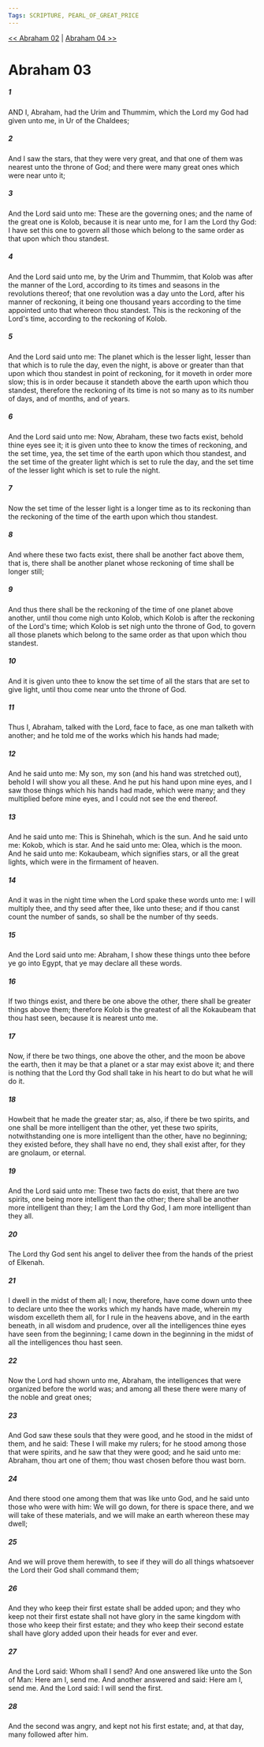 ```yaml
---
Tags: SCRIPTURE, PEARL_OF_GREAT_PRICE
---
```


[<< Abraham 02](PEARL_OF_GREAT_PRICE/02_Abraham/Abraham_02.md) | [Abraham 04 >>](PEARL_OF_GREAT_PRICE/02_Abraham/Abraham_04.md)

# Abraham 03

##### 1
 AND I, Abraham, had the Urim and Thummim, which the Lord my God had given unto me, in Ur of the Chaldees;
##### 2
 And I saw the stars, that they were very great, and that one of them was nearest unto the throne of God; and there were many great ones which were near unto it;
##### 3
 And the Lord said unto me: These are the governing ones; and the name of the great one is Kolob, because it is near unto me, for I am the Lord thy God: I have set this one to govern all those which belong to the same order as that upon which thou standest.
##### 4
 And the Lord said unto me, by the Urim and Thummim, that Kolob was after the manner of the Lord, according to its times and seasons in the revolutions thereof; that one revolution was a day unto the Lord, after his manner of reckoning, it being one thousand years according to the time appointed unto that whereon thou standest. This is the reckoning of the Lord's time, according to the reckoning of Kolob.
##### 5
 And the Lord said unto me: The planet which is the lesser light, lesser than that which is to rule the day, even the night, is above or greater than that upon which thou standest in point of reckoning, for it moveth in order more slow; this is in order because it standeth above the earth upon which thou standest, therefore the reckoning of its time is not so many as to its number of days, and of months, and of years.
##### 6
 And the Lord said unto me: Now, Abraham, these two facts exist, behold thine eyes see it; it is given unto thee to know the times of reckoning, and the set time, yea, the set time of the earth upon which thou standest, and the set time of the greater light which is set to rule the day, and the set time of the lesser light which is set to rule the night.
##### 7
 Now the set time of the lesser light is a longer time as to its reckoning than the reckoning of the time of the earth upon which thou standest.
##### 8
 And where these two facts exist, there shall be another fact above them, that is, there shall be another planet whose reckoning of time shall be longer still;
##### 9
 And thus there shall be the reckoning of the time of one planet above another, until thou come nigh unto Kolob, which Kolob is after the reckoning of the Lord's time; which Kolob is set nigh unto the throne of God, to govern all those planets which belong to the same order as that upon which thou standest.
##### 10
 And it is given unto thee to know the set time of all the stars that are set to give light, until thou come near unto the throne of God.
##### 11
 Thus I, Abraham, talked with the Lord, face to face, as one man talketh with another; and he told me of the works which his hands had made;
##### 12
 And he said unto me: My son, my son (and his hand was stretched out), behold I will show you all these. And he put his hand upon mine eyes, and I saw those things which his hands had made, which were many; and they multiplied before mine eyes, and I could not see the end thereof.
##### 13
 And he said unto me: This is Shinehah, which is the sun. And he said unto me: Kokob, which is star. And he said unto me: Olea, which is the moon. And he said unto me: Kokaubeam, which signifies stars, or all the great lights, which were in the firmament of heaven.
##### 14
 And it was in the night time when the Lord spake these words unto me: I will multiply thee, and thy seed after thee, like unto these; and if thou canst count the number of sands, so shall be the number of thy seeds.
##### 15
 And the Lord said unto me: Abraham, I show these things unto thee before ye go into Egypt, that ye may declare all these words.
##### 16
 If two things exist, and there be one above the other, there shall be greater things above them; therefore Kolob is the greatest of all the Kokaubeam that thou hast seen, because it is nearest unto me.
##### 17
 Now, if there be two things, one above the other, and the moon be above the earth, then it may be that a planet or a star may exist above it; and there is nothing that the Lord thy God shall take in his heart to do but what he will do it.
##### 18
 Howbeit that he made the greater star; as, also, if there be two spirits, and one shall be more intelligent than the other, yet these two spirits, notwithstanding one is more intelligent than the other, have no beginning; they existed before, they shall have no end, they shall exist after, for they are gnolaum, or eternal.
##### 19
 And the Lord said unto me: These two facts do exist, that there are two spirits, one being more intelligent than the other; there shall be another more intelligent than they; I am the Lord thy God, I am more intelligent than they all.
##### 20
 The Lord thy God sent his angel to deliver thee from the hands of the priest of Elkenah.
##### 21
 I dwell in the midst of them all; I now, therefore, have come down unto thee to declare unto thee the works which my hands have made, wherein my wisdom excelleth them all, for I rule in the heavens above, and in the earth beneath, in all wisdom and prudence, over all the intelligences thine eyes have seen from the beginning; I came down in the beginning in the midst of all the intelligences thou hast seen.
##### 22
 Now the Lord had shown unto me, Abraham, the intelligences that were organized before the world was; and among all these there were many of the noble and great ones;
##### 23
 And God saw these souls that they were good, and he stood in the midst of them, and he said: These I will make my rulers; for he stood among those that were spirits, and he saw that they were good; and he said unto me: Abraham, thou art one of them; thou wast chosen before thou wast born.
##### 24
 And there stood one among them that was like unto God, and he said unto those who were with him: We will go down, for there is space there, and we will take of these materials, and we will make an earth whereon these may dwell;
##### 25
 And we will prove them herewith, to see if they will do all things whatsoever the Lord their God shall command them;
##### 26
 And they who keep their first estate shall be added upon; and they who keep not their first estate shall not have glory in the same kingdom with those who keep their first estate; and they who keep their second estate shall have glory added upon their heads for ever and ever.
##### 27
 And the Lord said: Whom shall I send? And one answered like unto the Son of Man: Here am I, send me. And another answered and said: Here am I, send me. And the Lord said: I will send the first.
##### 28
 And the second was angry, and kept not his first estate; and, at that day, many followed after him.
